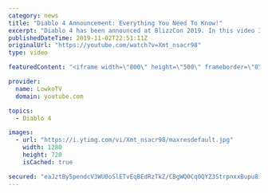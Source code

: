```yaml
---
category: news
title: "Diablo 4 Announcement: Everything You Need To Know!"
excerpt: "Diablo 4 has been announced at BlizzCon 2019. In this video I go over everything you need to know about this upcoming Blizzard Entertainment game."
publishedDateTime: 2019-11-02T22:51:11Z
originalUrl: "https://youtube.com/watch?v=Xmt_nsacr98"
type: video

featuredContent: "<iframe width=\"800\" height=\"500\" frameborder=\"0\" src=\"https://www.youtube.com/embed/Xmt_nsacr98\" allow=\"accelerometer; autoplay; encrypted-media; gyroscope; picture-in-picture\" allowfullscreen></iframe>"

provider:
  name: LowkoTV
  domain: youtube.com

topics:
  - Diablo 4

images:
  - url: "https://i.ytimg.com/vi/Xmt_nsacr98/maxresdefault.jpg"
    width: 1280
    height: 720
    isCached: true

secured: "eaJztBy5pendcV3WU0oSlETvEqBEdRzTkZ/CBgWQOCq0QYZ3StrpnxxBupu8igyFbKrIIJYj/IRomLtWZaq7d0IxfpEEdCPWqADOwIHmHYBYUzS+nFRSVwVE6/sdsoOGwZjLlxzMGKhy2gC0Y74Ci1O892qInSZyw+IBGuP96rl4BVZq6Nth68swMtm4Ei0YqBAJaRiBND9ESvXh8Q7VlilN8cUQZri6q80t9UNbUSQkV+VBq1nIpJNkw8jyM5tS8AMqTjGtSZcIckJaMN+SgxXZWNqw6N5aR+PGPqlKhZQZQ6h1NK0tSGrLl/t/MEFCbtFmiMY31HbIQTsIkrp3kcwIoZSIJrBKgQLNw41uohNWsmrN2YV2r03YGo2C62vKfJgih5X445yb5c45a3z0+sWMvxZjCXlbp54eztaQBl6MvPGG7xjlLlB2A61hoojG;eu4FKdvQGLn/xULnr0sEQA=="
---
```


